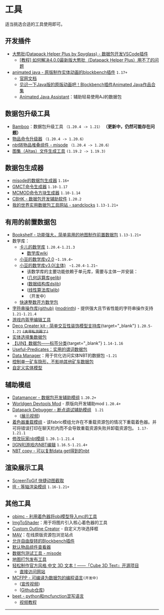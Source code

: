 # 工具
适当挑选合适的工具使用即可。

## **开发插件**
- [大憨批(Datapack Helper Plus by Spyglass) - 数据包开发VSCode插件]( https://marketplace.visualstudio.com/items?itemName=SPGoding.datapack-language-server)
  - [[教程] 如何解决4.0.0最新版大憨批（Datapack Helper Plus）用不了的问题](https://www.bilibili.com/video/BV1XJhKeGEm7/)
- [animated java - 原版制作实体动画的blockbench插件](https://animated-java.dev/) `1.17+`
  - [官网文档](https://animated-java.dev/docs/introduction/what-is-animated-java)
  - [见识一下Java版的原版动画吧！Blockbench插件Animated Java作品合集](https://www.bilibili.com/video/BV12D4y1F7VM)
  - [Animated Java Assistant](https://www.planetminecraft.com/data-pack/ml-animated-java-model-assistant-minecraft-1-20-4/)：辅助轻易使用AJ的数据包
## **数据包升级工具**
  - [Bamboo](https://github.com/wifi-left/Datapack-Upgrader)：数据包升级工具 `（1.20.4 -> 1.21）` **（更新中，仍然可能存在问题）**
  - [物品命令升级器](https://docs.papermc.io/misc/tools/item-command-converter) `（1.20.4 -> 1.20.6）`
  - [nbt转物品堆叠组件 - misode](https://misode.github.io/nbt2components) `（1.20.4 -> 1.20.6）`
  - [图集（Altas）文件生成工具](https://github.com/Dominexis/Atlas-Logger) `(1.19.2 -> 1.19.3)`
## **数据包生成器**
  - [misode的数据包生成器](https://misode.github.io/) `1.16+`
  - [GMCT命令生成器](https://mc.metamo.cn/gmct/)  `1.10-1.17`  
  - [MCMOD命令方块生成器](https://www.mcmod.cn/tools/cbcreator/) `1.10-1.14`
  - [CBHK - 数据包开发辅助软件](https://gitee.com/honghuangtaichu/minecraft-correlation/releases/latest) `1.20.2`
  - [我的世界实用数据包工具网站 - sandclocks](http://www.sandclocks.cn/) `1.13-1.21+`
## **有用的前置数据包**
  - [Bookshelf - 功能强大，简单易用的地图制作前置数据包](https://github.com/Gunivers/Bookshelf/) `1.13-1.21+`
  - 数学库：
    - [卡儿的数学库](https://github.com/kaer-3058/large_number) `1.20.4-1.21.3`
      - [数学库wiki](https://github.com/kaer-3058/large_number/wiki/%E5%8D%A1%E5%84%BF%E7%9A%84%E6%95%B0%E5%AD%A6%E5%BA%93-Wiki%E2%80%90%E4%B8%AD%E6%96%87)
    - [小豆的数学库v2.0](https://github.com/xiaodou8593/math2.0) `~1.19.4~`
    - [小豆的数学库v3.0(主体)](https://github.com/xiaodou8593/math3.0)&nbsp;&nbsp; `~1.20.4-1.21~`
      - 该数学库的主要功能依赖于单元库，需要与主体一并安装：
      - ([几何运算库gelib](https://github.com/xiaodou8593/math3.0_gelib))&nbsp;&nbsp;
      - ([数据结构库dslib](https://github.com/xiaodou8593/math3.0_dslib))&nbsp;&nbsp;
      - ([线性算法库lalib](https://github.com/xiaodou8593/math3.0_lalib))&nbsp;&nbsp;
      - （开发中）
    - [快速整数开方数学包](https://github.com/Triton365/fast_integer_sqrt)
  - [字符串操作库(github)](https://github.com/CMDred/StringLib/) ([modrinth](https://modrinth.com/datapack/stringlib)) - 提供强大且节省性能的字符串操作支持 `1.21-1.21.4`
  - [游戏内盔甲编辑工具](https://www.planetminecraft.com/data-pack/armor-editor/) 
  - [Deco Creater kit - 简单交互性装饰模型支持库](https://www.mcmod.cn/class/14646.html){target="_blank"} `1.20.5-1.21` ~~`(夹带私货踢了)`~~
  - [实体选择集数据包](https://github.com/xiaodou8593/queryset)
  - [【UIN】数据包——标签分类](/datapack-index/save/775667.html){target="_blank"} `1.14-1.16`
  - [Useful-Predicates：实用的谓词数据包](https://github.com/HereAfterDestruction/Useful-Predicates)
  - [Data Manager](https://github.com/XanBelOr/Minecraft-Data-Manager)：用于优化访问实体NBT的数据包 `~1.21`
  - [控制单一矿车隐形，不影响其他矿车数据包](https://github.com/ElGeroIngles/invisible-minecarts-mc)
  - [自定义实体模型](https://github.com/DartCat25/CEM-S)
## **辅助模组**
  - [Datamancer - 数据包开发辅助模组](https://modrinth.com/mod/datamancer) `1.20.2+`
  - [Worldgen Devtools Mod](https://github.com/jacobsjo/worldgen-devtools/releases) - 原版向开发辅助mod `1.20.4+`
  - [Datapack Debugger - 断点调试辅助模组](https://github.com/Alumopper/Datapack-Debugger)&nbsp;&nbsp; `1.21`
    - ([展示视频](https://www.bilibili.com/video/BV13m42137k9/))
  - [着色器重载模组](https://www.curseforge.com/minecraft/mc-mods/shader-reload) - 该fabric模组允许在不重载资源包的情况下重载着色器。并可将错误打印在聊天栏内而不会导致重载资源失败并卸载资源包。 `1.17-1.21.1`
  - [修改玩家nbt模组](https://github.com/eclipseisoffline/modifyplayerdata) `1.20.1-1.21.4`
  - [[IGNR]游戏内NBT编辑](https://www.mcmod.cn/class/10401.html) `1.16.5-1.21.4+`
  - [NBT copy - 可以复制data get得到的nbt](https://www.mcmod.cn/class/16505.html)
## 渲染展示工具
- [ScreenToGif 快捷动图截取](https://github.com/NickeManarin/ScreenToGif)
- [IR - 等轴渲染模组](https://www.mcmod.cn/class/4504.html) `1.16-1.21+`
## 其他工具
- [objmc - 利用着色器将obj模型导入mc的工具](https://github.com/Godlander/objmc)
- [ImgToShader](https://non0reo.github.io/ImgToShader/)：用于将图片引入核心着色器的工具
- [Custom Outline Creator](https://enchanted.games/app/custom-outlines/) - 自定义方块选择框
- [MAV](https://mav.jeqo.net)：在线原版资源包浏览站点
- [允许自由旋转的Blockbench插件](https://github.com/Godlander/blockbench-plugins/blob/main/free_rotation/free_rotation.js)
- [默认物品组件查看器](https://t0rnato.github.io/mc-components/)
- [数据包测试工具 - misode](https://github.com/misode/packtest)
- [地图打包发布工具](https://github.com/aksiome/mcwpack)
- [轻松制作官方风格 中文 3D 文本！——「Cube 3D Text」开源项目](https://www.bilibili.com/opus/1015240830406885392) 
  - [直接访问网站](https://3dtext.easecation.net/)
- [MCFPP - 可编译为数据包的编程语言](https://www.mcfpp.top/)`(开发中)`&nbsp;&nbsp;&nbsp;
  - ([宣传视频](https://www.bilibili.com/video/BV1Kz421m76G))&nbsp;&nbsp;&nbsp;
  - ([Github仓库](https://github.com/MinecraftFunctionPlusPlus/MCFPP))
- [beet - python和mcfunction混写语言](https://github.com/mcbeet)
  - [视频教程](https://youtu.be/IOS-OnqE4GY?feature=shared)
---
<script setup>
import { useData } from 'vitepress'

const { isDark } = useData()
</script>

<ClientOnly>
  <GiscusComment
    repo="CR-019/datapack-index"
    repoId="R_kgDONRhuqw"
    category="闲聊 Chats"
    categoryId="DIC_kwDONRhuq84CkchW"
    mapping="number"
    term="10"
    :strict="false"
    :reactionsEnabled="true"
    emitMetadata="0"
    inputPosition="top"
    :theme="isDark ? 'dark' : 'light'"
    lang="zh-CN"
    loading="lazy"
    class="giscus-wrapper"
  />
</ClientOnly>

<style>
.giscus-wrapper {
  margin: 3rem auto;
  max-width: 800px;
  padding-top: 2rem;
  border-top: 1px solid var(--vp-c-divider);
}
</style>
